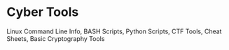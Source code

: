 # Cyber Tools

Linux Command Line Info, BASH Scripts, Python Scripts, CTF Tools, Cheat Sheets, Basic Cryptography Tools
